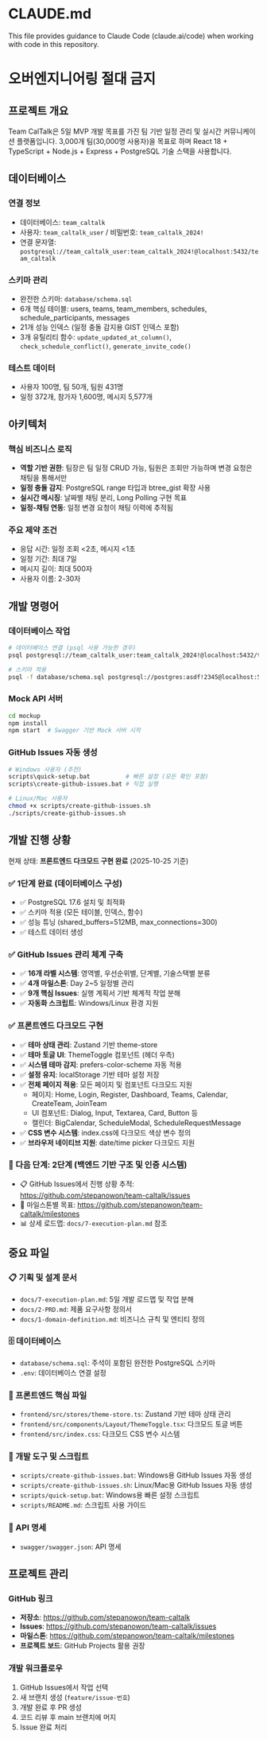 # CLAUDE.md

This file provides guidance to Claude Code (claude.ai/code) when working with code in this repository.

# 오버엔지니어링 절대 금지

## 프로젝트 개요

Team CalTalk은 5일 MVP 개발 목표를 가진 팀 기반 일정 관리 및 실시간 커뮤니케이션 플랫폼입니다. 3,000개 팀(30,000명 사용자)을 목표로 하며 React 18 + TypeScript + Node.js + Express + PostgreSQL 기술 스택을 사용합니다.

## 데이터베이스

### 연결 정보
- 데이터베이스: `team_caltalk`
- 사용자: `team_caltalk_user` / 비밀번호: `team_caltalk_2024!`
- 연결 문자열: `postgresql://team_caltalk_user:team_caltalk_2024!@localhost:5432/team_caltalk`

### 스키마 관리
- 완전한 스키마: `database/schema.sql`
- 6개 핵심 테이블: users, teams, team_members, schedules, schedule_participants, messages
- 21개 성능 인덱스 (일정 충돌 감지용 GIST 인덱스 포함)
- 3개 유틸리티 함수: `update_updated_at_column()`, `check_schedule_conflict()`, `generate_invite_code()`

### 테스트 데이터
- 사용자 100명, 팀 50개, 팀원 431명
- 일정 372개, 참가자 1,600명, 메시지 5,577개

## 아키텍처

### 핵심 비즈니스 로직
- **역할 기반 권한**: 팀장은 팀 일정 CRUD 가능, 팀원은 조회만 가능하며 변경 요청은 채팅을 통해서만
- **일정 충돌 감지**: PostgreSQL range 타입과 btree_gist 확장 사용
- **실시간 메시징**: 날짜별 채팅 분리, Long Polling 구현 목표
- **일정-채팅 연동**: 일정 변경 요청이 채팅 이력에 추적됨

### 주요 제약 조건
- 응답 시간: 일정 조회 <2초, 메시지 <1초
- 일정 기간: 최대 7일
- 메시지 길이: 최대 500자
- 사용자 이름: 2-30자

## 개발 명령어

### 데이터베이스 작업
```bash
# 데이터베이스 연결 (psql 사용 가능한 경우)
psql postgresql://team_caltalk_user:team_caltalk_2024!@localhost:5432/team_caltalk

# 스키마 적용
psql -f database/schema.sql postgresql://postgres:asdf!2345@localhost:5432/team_caltalk
```

### Mock API 서버
```bash
cd mockup
npm install
npm start  # Swagger 기반 Mock 서버 시작
```

### GitHub Issues 자동 생성
```bash
# Windows 사용자 (추천)
scripts\quick-setup.bat          # 빠른 설정 (모든 확인 포함)
scripts\create-github-issues.bat # 직접 실행

# Linux/Mac 사용자
chmod +x scripts/create-github-issues.sh
./scripts/create-github-issues.sh
```

## 개발 진행 상황

현재 상태: **프론트엔드 다크모드 구현 완료** (2025-10-25 기준)

### ✅ 1단계 완료 (데이터베이스 구성)
- ✅ PostgreSQL 17.6 설치 및 최적화
- ✅ 스키마 적용 (모든 테이블, 인덱스, 함수)
- ✅ 성능 튜닝 (shared_buffers=512MB, max_connections=300)
- ✅ 테스트 데이터 생성

### ✅ GitHub Issues 관리 체계 구축
- ✅ **16개 라벨 시스템**: 영역별, 우선순위별, 단계별, 기술스택별 분류
- ✅ **4개 마일스톤**: Day 2~5 일정별 관리
- ✅ **9개 핵심 Issues**: 실행 계획서 기반 체계적 작업 분해
- ✅ **자동화 스크립트**: Windows/Linux 환경 지원

### ✅ 프론트엔드 다크모드 구현
- ✅ **테마 상태 관리**: Zustand 기반 theme-store
- ✅ **테마 토글 UI**: ThemeToggle 컴포넌트 (헤더 우측)
- ✅ **시스템 테마 감지**: prefers-color-scheme 자동 적용
- ✅ **설정 유지**: localStorage 기반 테마 설정 저장
- ✅ **전체 페이지 적용**: 모든 페이지 및 컴포넌트 다크모드 지원
  - 페이지: Home, Login, Register, Dashboard, Teams, Calendar, CreateTeam, JoinTeam
  - UI 컴포넌트: Dialog, Input, Textarea, Card, Button 등
  - 캘린더: BigCalendar, ScheduleModal, ScheduleRequestMessage
- ✅ **CSS 변수 시스템**: index.css에 다크모드 색상 변수 정의
- ✅ **브라우저 네이티브 지원**: date/time picker 다크모드 지원

### 🔄 다음 단계: 2단계 (백엔드 기반 구조 및 인증 시스템)
- 📋 GitHub Issues에서 진행 상황 추적: https://github.com/stepanowon/team-caltalk/issues
- 🎯 마일스톤별 목표: https://github.com/stepanowon/team-caltalk/milestones
- 📊 상세 로드맵: `docs/7-execution-plan.md` 참조

## 중요 파일

### 📋 기획 및 설계 문서
- `docs/7-execution-plan.md`: 5일 개발 로드맵 및 작업 분해
- `docs/2-PRD.md`: 제품 요구사항 정의서
- `docs/1-domain-definition.md`: 비즈니스 규칙 및 엔티티 정의

### 🗄️ 데이터베이스
- `database/schema.sql`: 주석이 포함된 완전한 PostgreSQL 스키마
- `.env`: 데이터베이스 연결 설정

### 🎨 프론트엔드 핵심 파일
- `frontend/src/stores/theme-store.ts`: Zustand 기반 테마 상태 관리
- `frontend/src/components/Layout/ThemeToggle.tsx`: 다크모드 토글 버튼
- `frontend/src/index.css`: 다크모드 CSS 변수 시스템

### 🔧 개발 도구 및 스크립트
- `scripts/create-github-issues.bat`: Windows용 GitHub Issues 자동 생성
- `scripts/create-github-issues.sh`: Linux/Mac용 GitHub Issues 자동 생성
- `scripts/quick-setup.bat`: Windows용 빠른 설정 스크립트
- `scripts/README.md`: 스크립트 사용 가이드

### 📄 API 명세
- `swagger/swagger.json`: API 명세

## 프로젝트 관리

### GitHub 링크
- **저장소**: https://github.com/stepanowon/team-caltalk
- **Issues**: https://github.com/stepanowon/team-caltalk/issues
- **마일스톤**: https://github.com/stepanowon/team-caltalk/milestones
- **프로젝트 보드**: GitHub Projects 활용 권장

### 개발 워크플로우
1. GitHub Issues에서 작업 선택
2. 새 브랜치 생성 (`feature/issue-번호`)
3. 개발 완료 후 PR 생성
4. 코드 리뷰 후 main 브랜치에 머지
5. Issue 완료 처리
